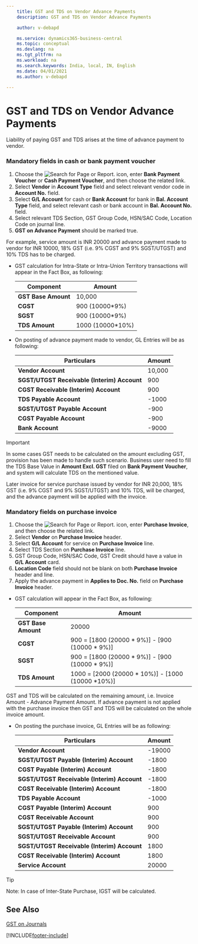 ```yaml
---
    title: GST and TDS on Vendor Advance Payments
    description: GST and TDS on Vendor Advance Payments

    author: v-debapd

    ms.service: dynamics365-business-central
    ms.topic: conceptual
    ms.devlang: na
    ms.tgt_pltfrm: na
    ms.workload: na
    ms.search.keywords: India, local, IN, English
    ms.date: 04/01/2021
    ms.author: v-debapd

---
```

# GST and TDS on Vendor Advance Payments


Liability of paying GST and TDS arises at the time of advance payment to vendor.

### Mandatory fields in cash or bank payment voucher

1. Choose the ![Search for Page or Report.](image/search_small.png "Search for Page or Report icon") icon, enter **Bank Payment Voucher** or **Cash Payment Voucher**, and then choose the related link.
2. Select **Vendor** in **Account Type** field and select relevant vendor code in **Account No.** field.
3. Select **G/L Account** for cash or **Bank Account** for bank in **Bal. Account Type** field, and select relevant cash or bank account in **Bal. Account No.** field.
4. Select relevant TDS Section, GST Group Code, HSN/SAC Code, Location Code on journal line.
5. **GST on Advance Payment** should be marked true. 

For example, service amount is INR 20000 and advance payment made to vendor for INR 10000, 18% GST (i.e. 9% CGST and 9% SGST/UTGST) and 10% TDS has to be charged.

- GST calculation for Intra-State or Intra-Union Territory transactions will appear in the Fact Box, as following:
    
    |Component|Amount|
    |----------------------------------|---------------------------------------|  
    |**GST Base Amount**|10,000|  
    |**CGST**|900 (10000*9%)|  
    |**SGST**|900 (10000*9%)| 
    |**TDS Amount**|1000 (10000*10%)|

- On posting of advance payment made to vendor, GL Entries will be as following:

    |Particulars|Amount|
    |----------------------------------|---------------------------------------|  
    |**Vendor Account**|10,000|  
    |**SGST/UTGST Receivable (Interim) Account**|900|  
    |**CGST Receivable (Interim) Account**|900| 
    |**TDS Payable Account**|-1000|
    |**SGST/UTGST Payable Account**|-900| 
    |**CGST Payable Account**|-900| 
    |**Bank Account**|-9000| 

> [!IMPORTANT]
> In some cases GST needs to be calculated on the amount excluding GST, provision has been made to handle such scenario. Business user need to fill the TDS Base Value in **Amount Excl. GST** filed on **Bank Payment Voucher**, and system will calculate TDS on the mentioned value.

Later invoice for service purchase issued by vendor for INR 20,000, 18% GST (i.e. 9% CGST and 9% SGST/UTGST) and 10% TDS, will be charged, and the advance payment will be applied with the invoice.

### Mandatory fields on purchase invoice

1. Choose the ![Search for Page or Report.](image/search_small.png "Search for Page or Report icon") icon, enter **Purchase Invoice**, and then choose the related link.
2. Select **Vendor** on **Purchase Invoice** header.
3. Select **G/L Account** for service on **Purchase Invoice** line.
4. Select TDS Section on **Purchase Invoice** line.
5. GST Group Code, HSN/SAC Code, GST Credit should have a value in **G/L Account** card.
6. **Location Code** field should not be blank on both **Purchase Invoice** header and line.
7. Apply the advance payment in **Applies to Doc. No.** field on **Purchase Invoice** header.
  
- GST calculation will appear in the Fact Box, as following:

  |Component|Amount|
  |----------------------------------|---------------------------------------|  
  |**GST Base Amount**|20000|  
  |**CGST**|900 = [1800 (20000 * 9%)] - [900 (10000 * 9%)]|  
  |**SGST**|900 = [1800 (20000 * 9%)] - [900 (10000 * 9%)]| 
  |**TDS Amount**|1000 = [2000 (20000 * 10%)] - [1000 (10000 *10%)]|

GST and TDS will be calculated on the remaining amount, i.e. Invoice Amount - Advance Payment Amount. If advance payment is not applied with the purchase invoice then GST and TDS will be calculated on the whole invoice amount.

- On posting the purchase invoice, GL Entries will be as following:

    |Particulars|Amount|
    |----------------------------------|---------------------------------------|  
    |**Vendor Account**|-19000|  
    |**SGST/UTGST Payable (Interim) Account**|-1800|
    |**CGST Payable (Interim) Account**|-1800|
    |**SGST/UTGST Receivable (Interim) Account**|-1800|
    |**CGST Receivable (Interim) Account**|-1800|
    |**TDS Payable Account**|-1000|
    |**CGST Payable (Interim) Account**|900|
    |**CGST Receivable Account**|900|
    |**SGST/UTGST Payable (Interim) Account**|900|
    |**SGST/UTGST Receivable  Account**|900|
    |**SGST/UTGST Receivable (Interim) Account**|1800|
    |**CGST Receivable (Interim) Account**|1800|
    |**Service Account**|20000|

>[!Tip]
>
> Note: In case of Inter-State Purchase, IGST will be calculated.












## See Also 
[GST on Journals](GST-GST-Calculation-on-Journals-where-Services-paid-directly-through-CashBank.md)



























[!INCLUDE[footer-include](../../includes/footer-banner.md)]
